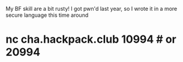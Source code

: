 My BF skill are a bit rusty! I got pwn'd last year, so I wrote it in a more secure language this time around
# nc cha.hackpack.club 10994 # or 20994 
